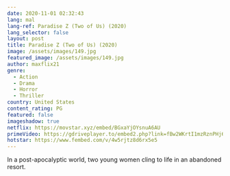 ```yaml
---
date: 2020-11-01 02:32:43
lang: mal
lang-ref: Paradise Z (Two of Us) (2020)
lang_selector: false
layout: post
title: Paradise Z (Two of Us) (2020)
image: /assets/images/149.jpg
featured_image: /assets/images/149.jpg
author: maxflix21
genre:
  - Action
  - Drama
  - Horror
  - Thriller
country: United States
content_rating: PG
featured: false
imageshadow: true
netflix: https://movstar.xyz/embed/BGxaYjOYsnuA6AU
primeVideo: https://gdriveplayer.to/embed2.php?link=fBw2WKrtI1mzRznPHj6cygPq3Ot1G0dn2lGojbHu8LKA4IazGe0iEn5nlmTda03Hrtqfgs8c99dWowrO8vMPHryzFz7OgpuWFBwGWQ3SbzsqNADQgJWhX8C00pLQdsosqihsU%252BMVlaANAr2vwBHs%252Frsi2VoieyWaJdNNyCOf%252BaLNgPjEY%252FuwgghCNt%252BvknqSs%253D
hotstar: https://www.fembed.com/v/4w5rjtz8d6rx5e5
---
```

In a post-apocalyptic world, two young women cling to life in an abandoned resort.
